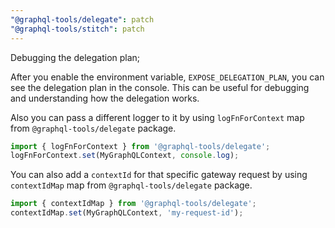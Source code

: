 ```yaml
---
"@graphql-tools/delegate": patch
"@graphql-tools/stitch": patch
---
```


Debugging the delegation plan;

After you enable the environment variable, `EXPOSE_DELEGATION_PLAN`, you can see the delegation plan in the console. This can be useful for debugging and understanding how the delegation works.

Also you can pass a different logger to it by using `logFnForContext` map from `@graphql-tools/delegate` package.

```ts
import { logFnForContext } from '@graphql-tools/delegate';
logFnForContext.set(MyGraphQLContext, console.log);
```

You can also add a `contextId` for that specific gateway request by using `contextIdMap` map from `@graphql-tools/delegate` package.

```ts
import { contextIdMap } from '@graphql-tools/delegate';
contextIdMap.set(MyGraphQLContext, 'my-request-id');
```
